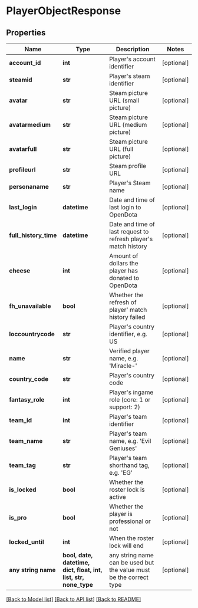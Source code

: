 # PlayerObjectResponse


## Properties
Name | Type | Description | Notes
------------ | ------------- | ------------- | -------------
**account_id** | **int** | Player&#39;s account identifier | [optional] 
**steamid** | **str** | Player&#39;s steam identifier | [optional] 
**avatar** | **str** | Steam picture URL (small picture) | [optional] 
**avatarmedium** | **str** | Steam picture URL (medium picture) | [optional] 
**avatarfull** | **str** | Steam picture URL (full picture) | [optional] 
**profileurl** | **str** | Steam profile URL | [optional] 
**personaname** | **str** | Player&#39;s Steam name | [optional] 
**last_login** | **datetime** | Date and time of last login to OpenDota | [optional] 
**full_history_time** | **datetime** | Date and time of last request to refresh player&#39;s match history | [optional] 
**cheese** | **int** | Amount of dollars the player has donated to OpenDota | [optional] 
**fh_unavailable** | **bool** | Whether the refresh of player&#39; match history failed | [optional] 
**loccountrycode** | **str** | Player&#39;s country identifier, e.g. US | [optional] 
**name** | **str** | Verified player name, e.g. &#39;Miracle-&#39; | [optional] 
**country_code** | **str** | Player&#39;s country code | [optional] 
**fantasy_role** | **int** | Player&#39;s ingame role (core: 1 or support: 2) | [optional] 
**team_id** | **int** | Player&#39;s team identifier | [optional] 
**team_name** | **str** | Player&#39;s team name, e.g. &#39;Evil Geniuses&#39; | [optional] 
**team_tag** | **str** | Player&#39;s team shorthand tag, e.g. &#39;EG&#39; | [optional] 
**is_locked** | **bool** | Whether the roster lock is active | [optional] 
**is_pro** | **bool** | Whether the player is professional or not | [optional] 
**locked_until** | **int** | When the roster lock will end | [optional] 
**any string name** | **bool, date, datetime, dict, float, int, list, str, none_type** | any string name can be used but the value must be the correct type | [optional]

[[Back to Model list]](../README.md#documentation-for-models) [[Back to API list]](../README.md#documentation-for-api-endpoints) [[Back to README]](../README.md)


